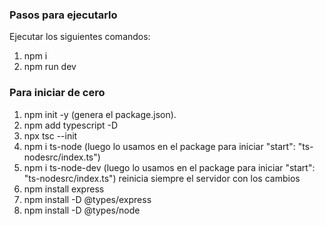 ### Pasos para ejecutarlo
Ejecutar los siguientes comandos:
1. npm i
2. npm run dev

### Para iniciar de cero
1. npm init -y (genera el package.json).
2. npm add typescript -D
3. npx tsc --init
4. npm i ts-node (luego lo usamos en el package para iniciar "start": "ts-nodesrc/index.ts")
5. npm i ts-node-dev (luego lo usamos en el package para iniciar "start": "ts-nodesrc/index.ts") reinicia siempre el servidor con los cambios
6. npm install express
7. npm install -D @types/express
8. npm install -D @types/node

